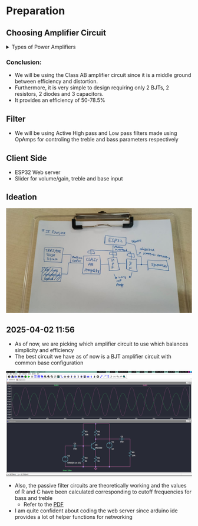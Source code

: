 # Preparation

## Choosing Amplifier Circuit

<details>
<summary>
Types of Power Amplifiers
</summary>

### Class A

- High Linearity
- Very little distortion
- Low efficiency
  - Inefficient
  - Lot of heat generated

### Class B

- Higher efficiency
- Significant distortion
- Push-pull configuration
  - Each transistor dealing with each half of the input waveform

### Class AB

- Most common type of amp
- Moderate efficiency
- Moderate distortion

### Class C

- High efficiency
- High distortion

### Class D

- High efficiency
- Uses pulse width modulation
</details>

### Conclusion:

- We will be using the Class AB amplifier circuit since it is a middle ground between efficiency and distortion.
- Furthermore, it is very simple to design requiring only 2 BJTs, 2 resistors, 2 diodes and 3 capacitors.
- It provides an efficiency of 50-78.5%

## Filter

- We will be using Active High pass and Low pass filters made using OpAmps for controling the treble and bass parameters respectively

## Client Side

- ESP32 Web server
- Slider for volume/gain, treble and base input

## Ideation

<img src="./imgs/idea.jpg">

## 2025-04-02 11:56
- As of now, we are picking which amplifier circuit to use which balances simplicity and efficiency
- The best circuit we have as of now is a BJT amplifier circuit with common base configuration

<img src="./imgs/2025-04-02_11-58.png">

- Also, the passive filter circuits are theoretically working and the values of R and C have been calculated corresponding to cutoff frequencies for bass and treble
  - Refer to the [PDF](https://github.com/aditya23043/sem4/blob/main/IE/project.pdf)
- I am quite confident about coding the web server since arduino ide provides a lot of helper functions for networking
